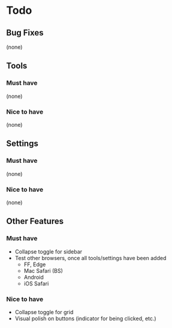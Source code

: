 # Todo

## Bug Fixes
(none)


## Tools

### Must have
(none)

### Nice to have
(none)


## Settings

### Must have
(none)

### Nice to have
(none)


## Other Features

### Must have
- Collapse toggle for sidebar
- Test other browsers, once all tools/settings have been added
	- FF, Edge
	- Mac Safari (BS)
	- Android
	- iOS Safari

### Nice to have
- Collapse toggle for grid
- Visual polish on buttons (indicator for being clicked, etc.)
